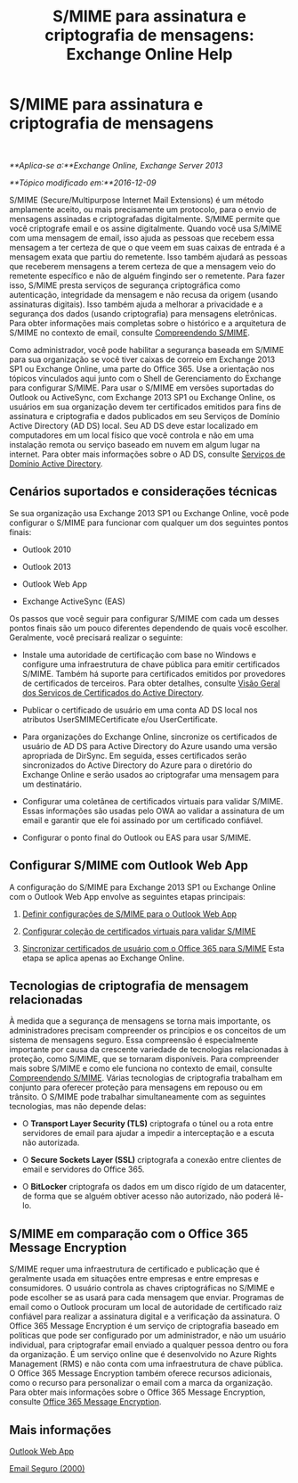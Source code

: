﻿---
title: 'S/MIME para assinatura e criptografia de mensagens: Exchange Online Help'
TOCTitle: S/MIME para assinatura e criptografia de mensagens
ms:assetid: 887c710b-0ec6-4ff0-8065-5f05f74afef3
ms:mtpsurl: https://technet.microsoft.com/pt-br/library/Dn626158(v=EXCHG.150)
ms:contentKeyID: 61212693
ms.date: 04/23/2018
mtps_version: v=EXCHG.150
ms.translationtype: HT
---

# S/MIME para assinatura e criptografia de mensagens

 

_**Aplica-se a:**Exchange Online, Exchange Server 2013_

_**Tópico modificado em:**2016-12-09_

S/MIME (Secure/Multipurpose Internet Mail Extensions) é um método amplamente aceito, ou mais precisamente um protocolo, para o envio de mensagens assinadas e criptografadas digitalmente. S/MIME permite que você criptografe email e os assine digitalmente. Quando você usa S/MIME com uma mensagem de email, isso ajuda as pessoas que recebem essa mensagem a ter certeza de que o que veem em suas caixas de entrada é a mensagem exata que partiu do remetente. Isso também ajudará as pessoas que receberem mensagens a terem certeza de que a mensagem veio do remetente específico e não de alguém fingindo ser o remetente. Para fazer isso, S/MIME presta serviços de segurança criptográfica como autenticação, integridade da mensagem e não recusa da origem (usando assinaturas digitais). Isso também ajuda a melhorar a privacidade e a segurança dos dados (usando criptografia) para mensagens eletrônicas. Para obter informações mais completas sobre o histórico e a arquitetura de S/MIME no contexto de email, consulte [Compreendendo S/MIME](https://go.microsoft.com/fwlink/?linkid=393948).

Como administrador, você pode habilitar a segurança baseada em S/MIME para sua organização se você tiver caixas de correio em Exchange 2013 SP1 ou Exchange Online, uma parte do Office 365. Use a orientação nos tópicos vinculados aqui junto com o Shell de Gerenciamento do Exchange para configurar S/MIME. Para usar o S/MIME em versões suportadas do Outlook ou ActiveSync, com Exchange 2013 SP1 ou Exchange Online, os usuários em sua organização devem ter certificados emitidos para fins de assinatura e criptografia e dados publicados em seu Serviços de Domínio Active Directory (AD DS) local. Seu AD DS deve estar localizado em computadores em um local físico que você controla e não em uma instalação remota ou serviço baseado em nuvem em algum lugar na internet. Para obter mais informações sobre o AD DS, consulte [Serviços de Domínio Active Directory](https://go.microsoft.com/fwlink/?linkid=394064).

## Cenários suportados e considerações técnicas

Se sua organização usa Exchange 2013 SP1 ou Exchange Online, você pode configurar o S/MIME para funcionar com qualquer um dos seguintes pontos finais:

  - Outlook 2010

  - Outlook 2013

  - Outlook Web App

  - Exchange ActiveSync (EAS)

Os passos que você seguir para configurar S/MIME com cada um desses pontos finais são um pouco diferentes dependendo de quais você escolher. Geralmente, você precisará realizar o seguinte:

  - Instale uma autoridade de certificação com base no Windows e configure uma infraestrutura de chave pública para emitir certificados S/MIME. Também há suporte para certificados emitidos por provedores de certificados de terceiros. Para obter detalhes, consulte [Visão Geral dos Serviços de Certificados do Active Directory](https://technet.microsoft.com/library/hh831740.aspx).

  - Publicar o certificado de usuário em uma conta AD DS local nos atributos UserSMIMECertificate e/ou UserCertificate.

  - Para organizações do Exchange Online, sincronize os certificados de usuário de AD DS para Active Directory do Azure usando uma versão apropriada de DirSync. Em seguida, esses certificados serão sincronizados do Active Directory do Azure para o diretório do Exchange Online e serão usados ao criptografar uma mensagem para um destinatário.

  - Configurar uma coletânea de certificados virtuais para validar S/MIME. Essas informações são usadas pelo OWA ao validar a assinatura de um email e garantir que ele foi assinado por um certificado confiável.

  - Configurar o ponto final do Outlook ou EAS para usar S/MIME.

## Configurar S/MIME com Outlook Web App

A configuração do S/MIME para Exchange 2013 SP1 ou Exchange Online com o Outlook Web App envolve as seguintes etapas principais:

1.  [Definir configurações de S/MIME para o Outlook Web App](configure-s-mime-settings-for-outlook-web-app-exchange-2013-help.md)

2.  [Configurar coleção de certificados virtuais para validar S/MIME](set-up-virtual-certificate-collection-to-validate-s-mime-exchange-2013-help.md)

3.  [Sincronizar certificados de usuário com o Office 365 para S/MIME](https://technet.microsoft.com/pt-br/library/dn626159\(v=exchg.150\)) Esta etapa se aplica apenas ao Exchange Online.

## Tecnologias de criptografia de mensagem relacionadas

À medida que a segurança de mensagens se torna mais importante, os administradores precisam compreender os princípios e os conceitos de um sistema de mensagens seguro. Essa compreensão é especialmente importante por causa da crescente variedade de tecnologias relacionadas à proteção, como S/MIME, que se tornaram disponíveis. Para compreender mais sobre S/MIME e como ele funciona no contexto de email, consulte [Compreendendo S/MIME](https://go.microsoft.com/fwlink/?linkid=393948). Várias tecnologias de criptografia trabalham em conjunto para oferecer proteção para mensagens em repouso ou em trânsito. O S/MIME pode trabalhar simultaneamente com as seguintes tecnologias, mas não depende delas:

  -  
    O **Transport Layer Security (TLS)** criptografa o túnel ou a rota entre servidores de email para ajudar a impedir a interceptação e a escuta não autorizada.

  -  
    O **Secure Sockets Layer (SSL)** criptografa a conexão entre clientes de email e servidores do Office 365.

  -  
    O **BitLocker** criptografa os dados em um disco rígido de um datacenter, de forma que se alguém obtiver acesso não autorizado, não poderá lê-lo.

## S/MIME em comparação com o Office 365 Message Encryption

S/MIME requer uma infraestrutura de certificado e publicação que é geralmente usada em situações entre empresas e entre empresas e consumidores. O usuário controla as chaves criptográficas no S/MIME e pode escolher se as usará para cada mensagem que enviar. Programas de email como o Outlook procuram um local de autoridade de certificado raiz confiável para realizar a assinatura digital e a verificação da assinatura. O Office 365 Message Encryption é um serviço de criptografia baseado em políticas que pode ser configurado por um administrador, e não um usuário individual, para criptografar email enviado a qualquer pessoa dentro ou fora da organização. É um serviço online que é desenvolvido no Azure Rights Management (RMS) e não conta com uma infraestrutura de chave pública. O Office 365 Message Encryption também oferece recursos adicionais, como o recurso para personalizar o email com a marca da organização. Para obter mais informações sobre o Office 365 Message Encryption, consulte [Office 365 Message Encryption](https://go.microsoft.com/fwlink/?linkid=392525).

## Mais informações

[Outlook Web App](outlook-web-app-exchange-2013-help.md)

[Email Seguro (2000)](https://technet.microsoft.com/pt-br/library/cc962043.aspx)


